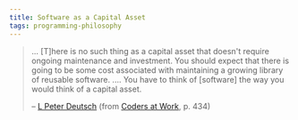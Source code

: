 ```yaml
---
title: Software as a Capital Asset
tags: programming-philosophy
---
```


> ... [T]here is no such thing as a capital asset that doesn't require ongoing maintenance and investment. You should expect that there is going to be some cost associated with maintaining a growing library of reusable software. .... You have to think of [software] the way you would think of a capital asset.
>
> – [L Peter Deutsch](https://en.wikipedia.org/wiki/L_Peter_Deutsch) (from [Coders at Work](http://www.codersatwork.com/), p. 434)
